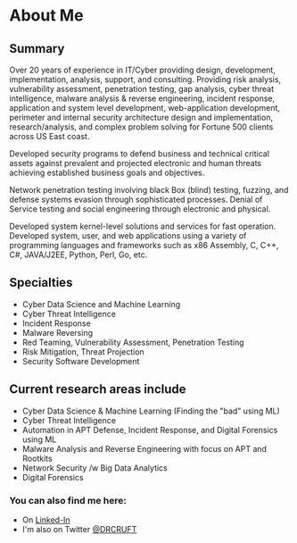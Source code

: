 # About Me

## Summary

Over 20 years of experience in IT/Cyber providing design, development, implementation, analysis, support, and consulting. Providing risk analysis, vulnerability assessment, penetration testing, gap analysis, cyber threat intelligence, malware analysis & reverse engineering, incident response, application and system level development, web-application development, perimeter and internal security architecture design and implementation, research/analysis, and complex problem solving for Fortune 500 clients across US East coast.

Developed security programs to defend business and technical critical assets against prevalent and projected electronic and human threats achieving established business goals and objectives.

Network penetration testing involving black Box (blind) testing, fuzzing, and defense systems evasion through sophisticated processes. Denial of Service testing and social engineering through electronic and physical.

Developed system kernel-level solutions and services for fast operation. Developed system, user, and web applications using a variety of programming languages and frameworks such as x86 Assembly, C, C++, C#, JAVA/J2EE, Python, Perl, Go, etc.

## Specialties
- Cyber Data Science and Machine Learning
- Cyber Threat Intelligence
- Incident Response
- Malware Reversing
- Red Teaming, Vulnerability Assessment, Penetration Testing
- Risk Mitigation, Threat Projection
- Security Software Development

## Current research areas include
- Cyber Data Science & Machine Learning (Finding the "bad" using ML)
- Cyber Threat Intelligence
- Automation in APT Defense, Incident Response, and Digital Forensics using ML
- Malware Analysis and Reverse Engineering with focus on APT and Rootkits
- Network Security /w Big Data Analytics
- Digital Forensics 

### You can also find me here:
- On [Linked-In](https://www.linkedin.com/in/amintora/)
- I'm also on Twitter [@DRCRUFT](https://twitter.com/drcruft)
